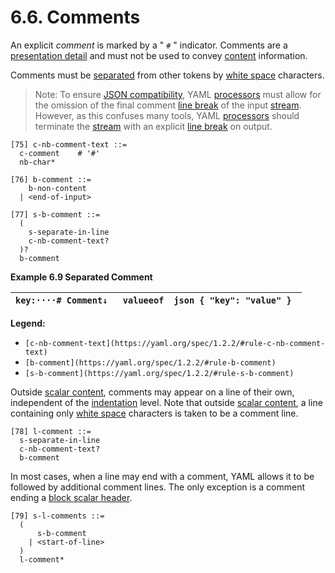# 6.6. Comments

An explicit *comment* is marked by a " `#` " indicator. Comments are a [presentation detail](https://yaml.org/spec/1.2.2/#presenting-the-serialization-tree) and must not be used to convey [content](https://yaml.org/spec/1.2.2/#nodes) information.

Comments must be [separated](https://yaml.org/spec/1.2.2/#separation-spaces) from other tokens by [white space](https://yaml.org/spec/1.2.2/#white-space-characters) characters.

> Note: To ensure [JSON compatibility](https://yaml.org/spec/1.2.2/#yaml-directives), YAML [processors](https://yaml.org/spec/1.2.2/#processes-and-models) must allow for the omission of the final comment [line break](https://yaml.org/spec/1.2.2/#line-break-characters) of the input [stream](https://yaml.org/spec/1.2.2/#streams). However, as this confuses many tools, YAML [processors](https://yaml.org/spec/1.2.2/#processes-and-models) should terminate the [stream](https://yaml.org/spec/1.2.2/#streams) with an explicit [line break](https://yaml.org/spec/1.2.2/#line-break-characters) on output.

```
[75] c-nb-comment-text ::=
  c-comment    # '#'
  nb-char*
```
```
[76] b-comment ::=
    b-non-content
  | <end-of-input>
```
```
[77] s-b-comment ::=
  (
    s-separate-in-line
    c-nb-comment-text?
  )?
  b-comment
```

**Example 6.9 Separated Comment**

| ``` key:····# Comment↓   valueeof ``` | ```json { "key": "value" } ``` |
| --- | --- |

**Legend:**

- `[c-nb-comment-text](https://yaml.org/spec/1.2.2/#rule-c-nb-comment-text)`
- `[b-comment](https://yaml.org/spec/1.2.2/#rule-b-comment)`
- `[s-b-comment](https://yaml.org/spec/1.2.2/#rule-s-b-comment)`

Outside [scalar content](https://yaml.org/spec/1.2.2/#scalar), comments may appear on a line of their own, independent of the [indentation](https://yaml.org/spec/1.2.2/#indentation-spaces) level. Note that outside [scalar content](https://yaml.org/spec/1.2.2/#scalar), a line containing only [white space](https://yaml.org/spec/1.2.2/#white-space-characters) characters is taken to be a comment line.

```
[78] l-comment ::=
  s-separate-in-line
  c-nb-comment-text?
  b-comment
```

In most cases, when a line may end with a comment, YAML allows it to be followed by additional comment lines. The only exception is a comment ending a [block scalar header](https://yaml.org/spec/1.2.2/#block-scalar-headers).

```
[79] s-l-comments ::=
  (
      s-b-comment
    | <start-of-line>
  )
  l-comment*
```